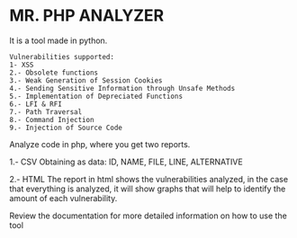 # MR. PHP ANALYZER

It is a tool made in python.

```
Vulnerabilities supported:
1- XSS
2.- Obsolete functions
3.- Weak Generation of Session Cookies
4.- Sending Sensitive Information through Unsafe Methods
5.- Implementation of Depreciated Functions
6.- LFI & RFI
7.- Path Traversal
8.- Command Injection
9.- Injection of Source Code
```


Analyze code in php, where you get two reports.

1.- CSV
     Obtaining as data:
     ID, NAME, FILE, LINE, ALTERNATIVE

2.- HTML
    The report in html shows the vulnerabilities analyzed, in the case that everything is analyzed, it will show graphs that will help to identify the amount of each vulnerability.

Review the documentation for more detailed information on how to use the tool